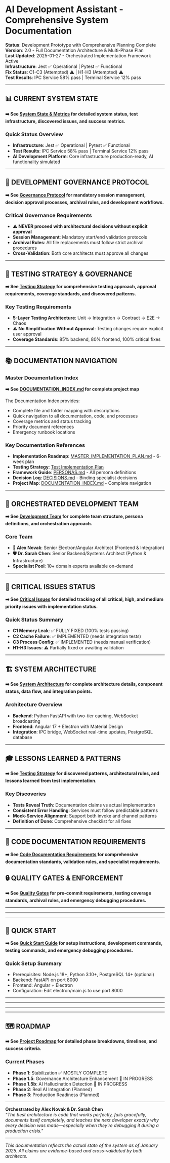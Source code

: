 # AI Development Assistant - Comprehensive System Documentation

**Status**: Development Prototype with Comprehensive Planning Complete  
**Version**: 2.0 - Full Documentation Architecture & Multi-Phase Plan  
**Last Updated**: 2025-01-27 - Orchestrated Implementation Framework Active  
**Infrastructure**: Jest ✅ Operational | Pytest ✅ Functional  
**Fix Status**: C1-C3 (Attempted) ⚠️ | H1-H3 (Attempted) ⚠️  
**Test Results**: IPC Service 58% pass | Terminal Service 12% pass

---

## 📊 CURRENT SYSTEM STATE

**➡️ See [System State & Metrics](./docs/claude-sections/system-state.md) for detailed system status, test infrastructure, discovered issues, and success metrics.**

### Quick Status Overview
- **Infrastructure**: Jest ✅ Operational | Pytest ✅ Functional
- **Test Results**: IPC Service 58% pass | Terminal Service 12% pass  
- **AI Development Platform**: Core infrastructure production-ready, AI functionality simulated

---

## 🔄 DEVELOPMENT GOVERNANCE PROTOCOL

**➡️ See [Governance Protocol](./docs/claude-sections/governance-protocol.md) for mandatory session management, decision approval processes, archival rules, and development workflows.**

### Critical Governance Requirements
- **⚠️ NEVER proceed with architectural decisions without explicit approval**
- **Session Management**: Mandatory start/end validation protocols
- **Archival Rules**: All file replacements must follow strict archival procedures
- **Cross-Validation**: Both core architects must approve all changes

---

## 🧪 TESTING STRATEGY & GOVERNANCE

**➡️ See [Testing Strategy](./docs/claude-sections/testing-strategy.md) for comprehensive testing approach, approval requirements, coverage standards, and discovered patterns.**

### Key Testing Requirements
- **5-Layer Testing Architecture**: Unit → Integration → Contract → E2E → Chaos
- **⚠️ No Simplification Without Approval**: Testing changes require explicit user approval
- **Coverage Standards**: 85% backend, 80% frontend, 100% critical fixes

---

## 📚 DOCUMENTATION NAVIGATION

### Master Documentation Index
**➡️ See [DOCUMENTATION_INDEX.md](./DOCUMENTATION_INDEX.md) for complete project map**

The Documentation Index provides:
- Complete file and folder mapping with descriptions
- Quick navigation to all documentation, code, and processes
- Coverage metrics and status tracking
- Priority document references
- Emergency runbook locations

### Key Documentation References
- **Implementation Roadmap**: [MASTER_IMPLEMENTATION_PLAN.md](./docs/MASTER_IMPLEMENTATION_PLAN.md) - 6-week plan
- **Testing Strategy**: [Test Implementation Plan](./docs/processes/test-implementation-orchestration-plan.md)
- **Framework Guide**: [PERSONAS.md](./PERSONAS.md) - All persona definitions
- **Decision Log**: [DECISIONS.md](./DECISIONS.md) - Binding specialist decisions
- **Project Map**: [DOCUMENTATION_INDEX.md](./DOCUMENTATION_INDEX.md) - Complete navigation

---

## 👥 ORCHESTRATED DEVELOPMENT TEAM

**➡️ See [Development Team](./docs/claude-sections/development-team.md) for complete team structure, persona definitions, and orchestration approach.**

### Core Team
- **🔧 Alex Novak**: Senior Electron/Angular Architect (Frontend & Integration)
- **🛡️ Dr. Sarah Chen**: Senior Backend/Systems Architect (Python & Infrastructure)
- **Specialist Pool**: 10+ domain experts available on-demand

---

## 🚨 CRITICAL ISSUES STATUS

**➡️ See [Critical Issues](./docs/claude-sections/critical-issues.md) for detailed tracking of all critical, high, and medium priority issues with implementation status.**

### Quick Status Summary
- **C1 Memory Leak**: ✅ FULLY FIXED (100% tests passing)
- **C2 Cache Failure**: ✅ IMPLEMENTED (needs integration tests)
- **C3 Process Config**: ✅ IMPLEMENTED (needs manual verification)
- **H1-H3 Issues**: ⚠️ Partially fixed or awaiting validation

---

## 🏗️ SYSTEM ARCHITECTURE

**➡️ See [System Architecture](./docs/claude-sections/system-architecture.md) for complete architecture details, component status, data flow, and integration points.**

### Architecture Overview
- **Backend**: Python FastAPI with two-tier caching, WebSocket broadcasting
- **Frontend**: Angular 17 + Electron with Material Design
- **Integration**: IPC bridge, WebSocket real-time updates, PostgreSQL database

---

## 🎓 LESSONS LEARNED & PATTERNS

**➡️ See [Testing Strategy](./docs/claude-sections/testing-strategy.md#discovered-patterns--mandatory-rules) for discovered patterns, architectural rules, and lessons learned from test implementation.**

### Key Discoveries
- **Tests Reveal Truth**: Documentation claims vs actual implementation
- **Consistent Error Handling**: Services must follow predictable patterns
- **Mock-Service Alignment**: Support both invoke and channel patterns
- **Definition of Done**: Comprehensive checklist for all fixes

---

## 📝 CODE DOCUMENTATION REQUIREMENTS

**➡️ See [Code Documentation Requirements](./docs/claude-sections/code-documentation-requirements.md) for comprehensive documentation standards, validation rules, and specialist requirements.**


## 🔒 QUALITY GATES & ENFORCEMENT

**➡️ See [Quality Gates](./docs/claude-sections/quality-gates.md) for pre-commit requirements, testing coverage standards, archival rules, and emergency debugging procedures.**


---



---



---

## 🔧 QUICK START

**➡️ See [Quick Start Guide](./docs/claude-sections/quick-start.md) for setup instructions, development commands, testing commands, and emergency debugging procedures.**

### Quick Setup Summary
- Prerequisites: Node.js 18+, Python 3.10+, PostgreSQL 14+ (optional)
- Backend: FastAPI on port 8000
- Frontend: Angular + Electron
- Configuration: Edit electron/main.js to use port 8000

---



---



---



---

## 🗺️ ROADMAP

**➡️ See [Project Roadmap](./docs/claude-sections/roadmap.md) for detailed phase breakdowns, timelines, and success criteria.**

### Current Phases
- **Phase 1**: Stabilization ✅ MOSTLY COMPLETE
- **Phase 1.5**: Governance Architecture Enhancement 🚧 IN PROGRESS
- **Phase 1.5b**: AI Hallucination Detection 🚧 IN PROGRESS
- **Phase 2**: Real AI Integration (Planned)
- **Phase 3**: Production Readiness (Planned)

---

**Orchestrated by Alex Novak & Dr. Sarah Chen**  
*"The best architecture is code that works perfectly, fails gracefully, documents itself completely, and teaches the next developer exactly why every decision was made—especially when they're debugging it during a production crisis."*

---

*This documentation reflects the actual state of the system as of January 2025. All claims are evidence-based and cross-validated by both architects.*